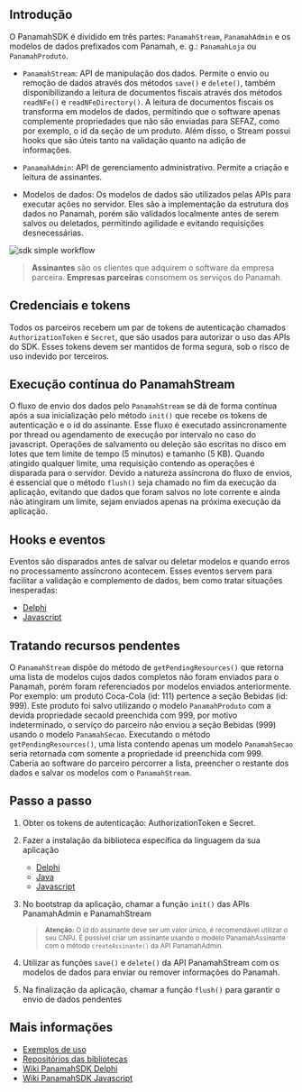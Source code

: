 ## Introdução
O PanamahSDK é dividido em três partes: `PanamahStream`, `PanamahAdmin` e os modelos de dados prefixados com Panamah, e. g.: `PanamahLoja` ou `PanamahProduto`. 

* `PanamahStream`: API de manipulação dos dados. Permite o envio ou remoção de dados através dos métodos `save()` e `delete()`, também disponibilizando a leitura de documentos fiscais através dos métodos `readNFe()` e `readNFeDirectory()`. A leitura de documentos fiscais os transforma em modelos de dados, permitindo que o software apenas complemente propriedades que não são enviadas para SEFAZ, como por exemplo, o id da seção de um produto. Além disso, o Stream possui hooks que são úteis tanto na validação quanto na adição de informações.

* `PanamahAdmin`: API de gerenciamento administrativo. Permite a criação e leitura de assinantes.

* Modelos de dados: Os modelos de dados são utilizados pelas APIs para executar ações no servidor. Eles são a implementação da estrutura dos dados no Panamah, porém são validados localmente antes de serem salvos ou deletados, permitindo agilidade e evitando requisições desnecessárias.

![sdk simple workflow](assets/img/panamah-sdk-simple-flow.png)

>**Assinantes** são os clientes que adquirem o software da empresa parceira.
>**Empresas parceiras** consomem os serviços do Panamah.

## Credenciais e tokens
Todos os parceiros recebem um par de tokens de autenticação chamados `AuthorizationToken` e `Secret`, que são usados para autorizar o uso das APIs do SDK. Esses tokens devem ser mantidos de forma segura, sob o risco de uso indevido por terceiros.

## Execução contínua do PanamahStream
O fluxo de envio dos dados pelo `PanamahStream` se dá de forma contínua após a sua inicialização pelo método `init()` que recebe os tokens de autenticação e o id do assinante. Esse fluxo é executado assincronamente por thread ou agendamento de execução por intervalo no caso do javascript. Operações de salvamento ou deleção são escritas no disco em lotes que tem limite de tempo (5 minutos) e tamanho (5 KB). Quando atingido qualquer limite, uma requisição contendo as operações é disparada para o servidor. Devido a natureza assíncrona do fluxo de envios, é essencial que o método `flush()` seja chamado no fim da execução da aplicação, evitando que dados que foram salvos no lote corrente e ainda não atingiram um limite, sejam enviados apenas na próxima execução da aplicação.

## Hooks e eventos
Eventos são disparados antes de salvar ou deletar modelos e quando erros no processamento assíncrono acontecem. Esses eventos servem para facilitar a validação e complemento de dados, bem como tratar situações inesperadas:
- [Delphi](https://github.com/casamagalhaes/panamah-sdk-delphi/wiki/Vis%C3%A3o-geral#Hooks-e-eventos)
- [Javascript](https://github.com/casamagalhaes/panamah-sdk-javascript/wiki/Vis%C3%A3o-geral#Hooks-e-eventos)

## Tratando recursos pendentes
O `PanamahStream` dispõe do método de `getPendingResources()` que retorna uma lista de modelos cujos dados completos não foram enviados para o Panamah, porém foram referenciados por modelos enviados anteriormente. Por exemplo: um produto Coca-Cola (id: 111) pertence a seção Bebidas (id: 999). Este produto foi salvo utilizando o modelo `PanamahProduto` com a devida propriedade secaoId preenchida com 999, por motivo indeterminado, o serviço do parceiro não enviou a seção Bebidas (999) usando o modelo `PanamahSecao`. Executando o método `getPendingResources()`, uma lista contendo apenas um modelo `PanamahSecao` seria retornada com somente a propriedade id preenchida com 999. Caberia ao software do parceiro percorrer a lista, preencher o restante dos dados e salvar os modelos com o `PanamahStream`.

## Passo a passo

1. Obter os tokens de autenticação: AuthorizationToken e Secret.
2. Fazer a instalação da biblioteca específica da linguagem da sua aplicação
    - [Delphi](https://github.com/casamagalhaes/panamah-sdk-delphi)
    - [Java](https://github.com/casamagalhaes/panamah-sdk-java)
    - [Javascript](https://github.com/casamagalhaes/panamah-sdk-javascript)
3. No bootstrap da aplicação, chamar a função `init()` das APIs PanamahAdmin e PanamahStream

    > <sup>**Atenção:** O id do assinante deve ser um valor único, é recomendável utilizar o seu CNPJ. É possível criar um assinante usando o modelo PanamahAssinante com o método `createAssinante()` da API PanamahAdmin.</sup>
4. Utilizar as funções `save()` e `delete()` da API PanamahStream com os modelos de dados para enviar ou remover informações do Panamah.
5. Na finalização da aplicação, chamar a função `flush()` para garantir o envio de dados pendentes

## Mais informações

- [Exemplos de uso](GUIDE.md)
- [Repositórios das bibliotecas](README.md#Plataformas)
- [Wiki PanamahSDK Delphi](https://github.com/casamagalhaes/panamah-sdk-delphi/wiki)
- [Wiki PanamahSDK Javascript](https://github.com/casamagalhaes/panamah-sdk-javascript/wiki)